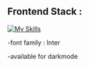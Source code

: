 ## Frontend Stack :
[![My Skills](https://skillicons.dev/icons?i=react,vite,tailwind,figma&theme=light)](https://skillicons.dev)

-font family : Inter

-available for darkmode
